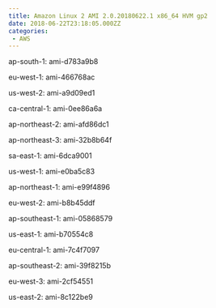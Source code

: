 ```yaml
---
title: Amazon Linux 2 AMI 2.0.20180622.1 x86_64 HVM gp2
date: 2018-06-22T23:18:05.000ZZ
categories:
 - AWS
---
```


ap-south-1: ami-d783a9b8

eu-west-1: ami-466768ac

us-west-2: ami-a9d09ed1

ca-central-1: ami-0ee86a6a

ap-northeast-2: ami-afd86dc1

ap-northeast-3: ami-32b8b64f

sa-east-1: ami-6dca9001

us-west-1: ami-e0ba5c83

ap-northeast-1: ami-e99f4896

eu-west-2: ami-b8b45ddf

ap-southeast-1: ami-05868579

us-east-1: ami-b70554c8

eu-central-1: ami-7c4f7097

ap-southeast-2: ami-39f8215b

eu-west-3: ami-2cf54551

us-east-2: ami-8c122be9

